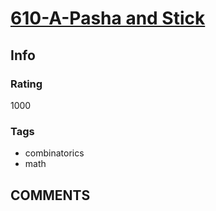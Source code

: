 # [610-A-Pasha and Stick](https://codeforces.com/problemset/problem/610/A)

## Info

### Rating

1000

### Tags

- combinatorics
- math

## __COMMENTS__

> 
